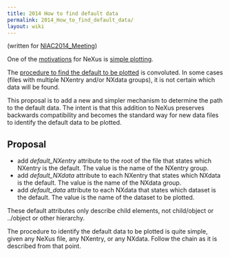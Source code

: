 ```yaml
---
title: 2014 How to find default data
permalink: 2014_How_to_find_default_data/
layout: wiki
---
```


(written for [NIAC2014\_Meeting](NIAC2014_Meeting "wikilink"))

One of the
[motivations](http://download.nexusformat.org/doc/html/motivations.html)
for NeXus is [simple
plotting](http://download.nexusformat.org/doc/html/motivations.html#simpleplotting).

The [procedure to find the default to be
plotted](http://download.nexusformat.org/doc/html/datarules.html#find-plottable-data)
is convoluted. In some cases (files with multiple NXentry and/or NXdata
groups), it is not certain which data will be found.

This proposal is to add a new and simpler mechanism to determine the
path to the default data. The intent is that this addition to NeXus
preserves backwards compatibility and becomes the standard way for new
data files to identify the default data to be plotted.

Proposal
--------

-   add *default\_NXentry* attribute to the root of the file that states
    which NXentry is the default. The value is the name of the NXentry
    group.
-   add *default\_NXdata* attribute to each NXentry that states which
    NXdata is the default. The value is the name of the NXdata group.
-   add *default\_data* attribute to each NXdata that states which
    dataset is the default. The value is the name of the dataset to be
    plotted.

These default attributes only describe child elements, not child/object
or ../object or other hierarchy.

The procedure to identify the default data to be plotted is quite
simple, given any NeXus file, any NXentry, or any NXdata. Follow the
chain as it is described from that point.

